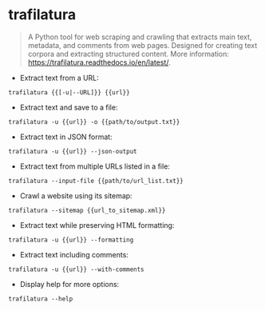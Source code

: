 # trafilatura

> A Python tool for web scraping and crawling that extracts main text, metadata, and comments from web pages.
> Designed for creating text corpora and extracting structured content.
> More information: <https://trafilatura.readthedocs.io/en/latest/>.

- Extract text from a URL:

`trafilatura {{[-u|--URL]}} {{url}}`

- Extract text and save to a file:

`trafilatura -u {{url}} -o {{path/to/output.txt}}`

- Extract text in JSON format:

`trafilatura -u {{url}} --json-output`

- Extract text from multiple URLs listed in a file:

`trafilatura --input-file {{path/to/url_list.txt}}`

- Crawl a website using its sitemap:

`trafilatura --sitemap {{url_to_sitemap.xml}}`

- Extract text while preserving HTML formatting:

`trafilatura -u {{url}} --formatting`

- Extract text including comments:

`trafilatura -u {{url}} --with-comments`

- Display help for more options:

`trafilatura --help`
